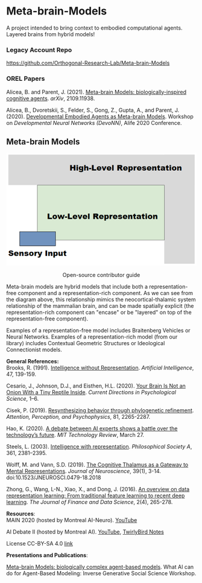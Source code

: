 # Meta-brain-Models
A project intended to bring context to embodied computational agents. Layered brains from hybrid models! 

### Legacy Account Repo
https://github.com/Orthogonal-Research-Lab/Meta-brain-Models

### OREL Papers

Alicea, B. and Parent, J. (2021). [Meta-brain Models: biologically-inspired cognitive agents](https://arxiv.org/abs/2109.11938). _arXiv_, 2109.11938.


Alicea, B., Dvoretskii, S., Felder, S., Gong, Z., Gupta, A., and Parent, J. (2020). [Developmental Embodied Agents as Meta-brain Models](https://www.irit.fr/devonn/2020/07/13/alicea.html). Workshop on _Developmental Neural Networks (DevoNN)_, Alife 2020 Conference.


## Meta-brain Models
<p align="center">
  <img src="https://github.com/Orthogonal-Research-Lab/Meta-brain-Models/blob/master/Assets%20and%20Media/Meta-brain%20Model%20II.png"><BR> 
</p>  
  
<p align="center">
Open-source contributor guide  
</p>
  
Meta-brain models are hybrid models that include both a representation-free component and a representation-rich component. As we can see from the diagram above, this relationship mimics the neocortical-thalamic system relationship of the mammalian brain, and can be made spatially explicit (the representation-rich component can "encase" or be "layered" on top of the representation-free component).

Examples of a representation-free model includes Braitenberg Vehicles or Neural Networks. Examples of a representation-rich model (from our library) includes Contextual Geometric Structures or Ideological Connectionist models.

__General References:__  
Brooks, R. (1991). [Intelligence without Representation](http://www2.denizyuret.com/ref/brooks/brooks.pdf). _Artificial Intelligence_, 47, 139-159.  

Cesario, J., Johnson, D.J., and Eisthen, H.L. (2020). [Your Brain Is Not an Onion With a Tiny Reptile Inside](https://journals.sagepub.com/eprint/TWK8BX6W2M4FFRTYXBZD/full). _Current Directions in Psychological Science_, 1–6.

Cisek, P. (2019). [Resynthesizing behavior through phylogenetic refinement](https://www.researchgate.net/publication/333586383_Resynthesizing_behavior_through_phylogenetic_refinement). _Attention, Perception, and Psychophysics_, 81,
2265-2287.

Hao, K. (2020). [A debate between AI experts shows a battle over the technology’s future](https://www.technologyreview.com/2020/03/27/950247/ai-debate-gary-marcus-danny-lange/). _MIT Technology Review_, March 27.

Steels, L. (2003). [Intelligence with representation](https://royalsocietypublishing.org/doi/10.1098/rsta.2003.1257). _Philosophical Society A_, 361, 2381–2395.

Wolff, M. and Vann, S.D. (2019). [The Cognitive Thalamus as a Gateway to Mental Representations](https://www.jneurosci.org/content/39/1/3). _Journal of Neuroscience_, 39(1), 3-14. doi:10.1523/JNEUROSCI.0479-18.2018

Zhong, G., Wang, L-N., Xiao, X., and Dong, J. (2016). [An overview on data representation learning: From traditional feature learning to recent deep learning](https://www.sciencedirect.com/science/article/pii/S2405918816300459). _The Journal of Finance and Data Science_, 2(4), 265-278.

__Resources__:  
MAIN 2020 (hosted by Montreal AI-Neuro). [YouTube](https://www.youtube.com/channel/UCddp3o-ctW8rmYtfdDfVUkA)

AI Debate II (hosted by Montreal AI). [YouTube](https://www.youtube.com/watch?v=YEC6LDcrAwI), [TwirlyBird Notes](https://docs.google.com/document/d/1xZvotLal1GDwLZqPx7k3ATTG7fwSqpej_w0tWERqIjY/edit)

License CC-BY-SA 4.0 [link](https://github.com/Orthogonal-Research-Lab/Meta-brain-Models/blob/master/CC-BY-SA%204.0%20License.md)  

__Presentations and Publications__:

[Meta-brain Models: biologically complex agent-based models](https://github.com/OREL-group/Proposals/blob/main/2021/Inverse%20Generative%20Social%20Science.md). What AI can do for Agent-Based Modeling: Inverse Generative Social Science Workshop.

